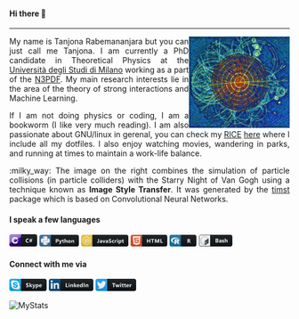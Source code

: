 #### Hi there 👋
---------------

<img align="right" src="https://github.com/Radonirinaunimi/Style-Transfer/blob/master/imgs/styled_image.jpg" width="36%"/>

<p align="justify">
My name is Tanjona Rabemananjara but you can just call me Tanjona. I am currently a PhD candidate in Theoretical Physics at the <a target="_blank" href="https://www.unimi.it/en">Università degli Studi di Milano</a> working as a part of the <a target="_blank" href="n3pdf.mi.infn.it/">N3PDF</a>. My main research interests lie in the area of the theory of strong interactions and Machine Learning.
</p>
<p align="justify">
If I am not doing physics or coding, I am a bookworm (I like very much reading). I am also passionate about GNU/linux in gerenal, you can check my <a target="_blank" href="https://www.google.com/search?client=firefox-b-d&q=bookworm">RICE</a> <a target="_blank" href="https://github.com/Radonirinaunimi/dotfiles">here</a> where I include all my dotfiles. I also enjoy watching movies, wandering in parks, and running at times to maintain a work-life balance.
</p>
<p align="justify">
:milky_way: The image on the right combines the simulation of particle collisions (in particle colliders) with the Starry Night of Van Gogh using a technique known as <b>Image Style Transfer</b>. It was generated by the <a target="_blank" href="https://github.com/Radonirinaunimi/Style-Transfer">timst</a> package which is based on Convolutional Neural Networks.
</p>

#### I speak a few languages
<p align="left">
  <img src="https://github.com/Radonirinaunimi/Radonirinaunimi/blob/master/svg/dev/languages/csharp.svg" alt="html" style="vertical-align:top margin:6px 4px" width=50>
  <img src="https://github.com/Radonirinaunimi/Radonirinaunimi/blob/master/svg/dev/languages/python.svg" alt="html" style="vertical-align:top margin:6px 4px" width=71>
  <img src="https://github.com/Radonirinaunimi/Radonirinaunimi/blob/master/svg/dev/languages/js.svg" alt="html" style="vertical-align:top margin:6px 4px" width=85>
  <img src="https://github.com/Radonirinaunimi/Radonirinaunimi/blob/master/svg/dev/languages/html.svg" alt="html" style="vertical-align:top margin:6px 4px" width=66>
  <img src="https://github.com/Radonirinaunimi/Radonirinaunimi/blob/master/svg/dev/languages/r.svg" alt="html" style="vertical-align:top margin:6px 4px" width=49>
  <img src="https://github.com/Radonirinaunimi/Radonirinaunimi/blob/master/svg/dev/tools/bash.svg" alt="html" style="vertical-align:top margin:6px 4px" width=60>
</p>


#### Connect with me via
<p align="left">
  <img src="https://github.com/Radonirinaunimi/Radonirinaunimi/blob/master/svg/social/skype.svg" alt="html" style="vertical-align:top margin:6px 4px" width=67>
  <a href="https://www.linkedin.com/in/rabemananjara-tanjona-radonirina-6ab726120/"><img src="https://github.com/Radonirinaunimi/Radonirinaunimi/blob/master/svg/social/linkedin.svg" alt="html" style="vertical-align:top margin:6px 4px" width=80></a>
  <a href="https://twitter.com/Tanjona_Phys"><img src="https://github.com/Radonirinaunimi/Radonirinaunimi/blob/master/svg/social/twitter.svg" style="vertical-align:top margin:6px 4px" width=72.8></a>
</p>

![MyStats](https://github-readme-stats.vercel.app/api?username=Radonirinaunimi&show_icons=true&hide=["contribs","stars"])
